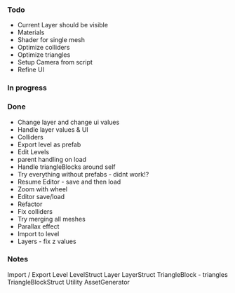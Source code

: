 ### Todo

* Current Layer should be visible
* Materials
* Shader for single mesh
* Optimize colliders
* Optimize triangles
* Setup Camera from script
* Refine UI

### In progress


### Done

* Change layer and change ui values
* Handle layer values & UI
* Colliders
* Export level as prefab
* Edit Levels
* parent handling on load
* Handle triangleBlocks around self
* Try everything without prefabs - didnt work!?
* Resume Editor - save and then load
* Zoom with wheel
* Editor save/load
* Refactor
* Fix colliders
* Try merging all meshes
* Parallax effect
* Import to level
* Layers - fix z values

### Notes

Import / Export
Level
LevelStruct
Layer
LayerStruct
TriangleBlock - triangles
TriangleBlockStruct
Utility
AssetGenerator
